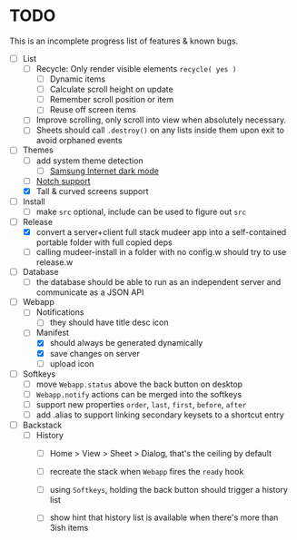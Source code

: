 # TODO  
This is an incomplete progress list of features & known bugs.  

* [ ] List
	* [ ] Recycle: Only render visible elements `recycle( yes )`
		* [ ] Dynamic items
		* [ ] Calculate scroll height on update
		* [ ] Remember scroll position or item
		* [ ] Reuse off screen items
	* [ ] Improve scrolling, only scroll into view when absolutely necessary.
	* [ ] Sheets should call `.destroy()` on any lists inside them upon exit to avoid orphaned events
* [ ] Themes
	* [ ] add system theme detection
		* [ ] [Samsung Internet dark mode](https://developer.samsung.com/internet/blog/en-us/2020/12/15/dark-mode-in-samsung-internet)
	* [ ] [Notch support](https://css-tricks.com/the-notch-and-css/)
	* [x] Tall & curved screens support

* [ ] Install
	* [ ] make `src` optional, include can be used to figure out `src`

* [ ] Release
	* [x] convert a server+client full stack mudeer app into a self-contained portable folder with full copied deps
	* [ ] calling mudeer-install in a folder with no config.w should try to use release.w

* [ ] Database
	* [ ] the database should be able to run as an independent server and communicate as a JSON API

* [ ] Webapp
	* [ ] Notifications
		* [ ] they should have title desc icon

	* [ ] Manifest
		* [x] should always be generated dynamically
		* [x] save changes on server
		* [ ] upload icon

* [ ] Softkeys
	* [ ] move `Webapp.status` above the back button on desktop
	* [ ] `Webapp.notify` actions can be merged into the softkeys
	* [ ] support new properties `order`, `last`, `first`, `before`, `after`
	* [ ] add .alias to support linking secondary keysets to a shortcut entry

* [ ] Backstack
	* [ ] History
		* [ ] Home > View > Sheet > Dialog, that's the ceiling by default
		* [ ] recreate the stack when `Webapp` fires the `ready` hook
		* [ ] using `Softkeys`, holding the back button should trigger a history list
		* [ ] show hint that history list is available when there's more than 3ish items

